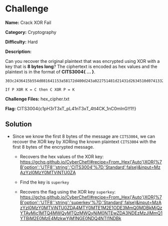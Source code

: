# Challenge

**Name:** Crack XOR Fail

**Category:** Cryptography

**Difficulty:** Hard

**Description:**

Can you recover the original plaintext that was encrypted using XOR with a key that is **8 bytes long**? The ciphertext is encoded as hex values and the plaintext is in the format of **CITS3004{ ... }**.

```
303c2436415b554d081641153a58172d400d243a022751481d21431d2634510d0741332e2d5a0b3a4318390b354a444852540d
```

```
If P XOR K = C then C XOR P = K
```

**Challenge Files:** hex_cipher.txt

**Flag:** CITS3004{c1pH3rT3xT_pL41nT3xT_4tt4CK_1nC0mInG!!1!!}

## Solution

* Since we know the first 8 bytes of the message are `CITS3004`, we can recover the XOR key by XORing the known plaintext `CITS3004` with the first 8 bytes of the encrypted message.

  * Recovers the hex values of the XOR key: https://gchq.github.io/CyberChef/#recipe=From_Hex('Auto')XOR(%7B'option':'UTF8','string':'CITS3004'%7D,'Standard',false)&input=MzAzYzI0MzY0MTViNTU0ZA

  * Find the key is `superkey`

  * Recovers the flag using the XOR key `superkey`: https://gchq.github.io/CyberChef/#recipe=From_Hex('Auto')XOR(%7B'option':'UTF8','string':'superkey'%7D,'Standard',false)&input=MzAzYzI0MzY0MTViNTU0ZDA4MTY0MTE1M2E1ODE3MmQ0MDBkMjQzYTAyMjc1MTQ4MWQyMTQzMWQyNjM0NTEwZDA3NDEzMzJlMmQ1YTBiM2E0MzE4MzkwYjM1NGE0NDQ4NTI1NDBk
